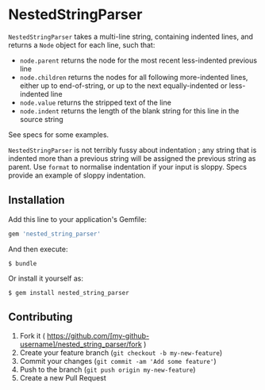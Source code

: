 # NestedStringParser

`NestedStringParser` takes a multi-line string, containing indented lines, and returns a `Node` object for each line, such that:

* `node.parent` returns the node for the most recent less-indented previous line
* `node.children` returns the nodes for all following more-indented lines, either up to end-of-string, or up to the next equally-indented or less-indented line
* `node.value` returns the stripped text of the line
* `node.indent` returns the length of the blank string for this line in the source string

See specs for some examples.

`NestedStringParser` is not terribly fussy about indentation ; any string that is indented more than a previous string will be assigned the previous string as parent. Use `format` to normalise indentation if your input is sloppy. Specs provide an example of sloppy indentation.

## Installation

Add this line to your application's Gemfile:

```ruby
gem 'nested_string_parser'
```

And then execute:

    $ bundle

Or install it yourself as:

    $ gem install nested_string_parser


## Contributing

1. Fork it ( https://github.com/[my-github-username]/nested_string_parser/fork )
2. Create your feature branch (`git checkout -b my-new-feature`)
3. Commit your changes (`git commit -am 'Add some feature'`)
4. Push to the branch (`git push origin my-new-feature`)
5. Create a new Pull Request

